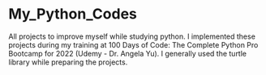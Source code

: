 # My_Python_Codes
All projects to improve myself while studying python. I implemented these projects during my training at 100 Days of Code: The Complete Python Pro Bootcamp for 2022 (Udemy - Dr. Angela Yu). I generally used the turtle library while preparing the projects.
